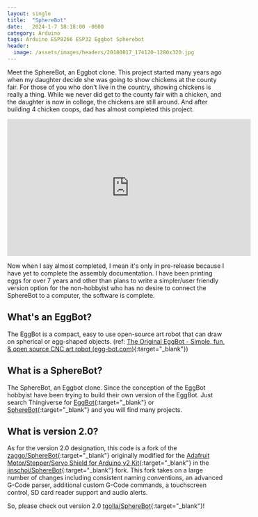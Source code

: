```yaml
---
layout: single
title:  "SphereBot"
date:   2024-1-7 18:18:00 -0600
category: Arduino
tags: Arduino ESP8266 ESP32 Eggbot Spherebot
header:
  image: /assets/images/headers/20180817_174120-1280x320.jpg
---
```


Meet the SphereBot, an Eggbot clone. This project started many years ago when my daughter decide she was going to show chickens at the county fair. For those of you who don't live in the country, showing chickens is really a thing. While we never did get to the county fair with a chicken, and the daughter is now in college, the chickens are still around. And after building 4 chicken coops, dad has almost completed this project.

<iframe width="560" height="315" src="https://www.youtube.com/embed/cl23-D_daTk?si=g14S1Tx--WUTAQjp" title="YouTube video player" frameborder="0" allow="accelerometer; autoplay; clipboard-write; encrypted-media; gyroscope; picture-in-picture; web-share" allowfullscreen></iframe>
<br />

Now when I say almost completed, I mean it's only in pre-release because I have yet to complete the assembly documentation. I have been printing eggs for over 7 years and other than plans to write a simpler/user friendly version option for the non-hobbyist who has no desire to connect the SphereBot to a computer, the software is complete. 

## What's an EggBot?

The EggBot is a compact, easy to use open-source art robot that can draw on spherical or egg-shaped objects. (ref: [The Original EggBot - Simple, fun, & open source CNC art robot (egg-bot.com)](https://egg-bot.com/){:target="_blank"})

## What is a SphereBot?

The SphereBot, an Eggbot clone. Since the conception of the EggBot hobbyist have been trying to build their own version of the EggBot. Just search Thingiverse for [EggBot](https://www.thingiverse.com/search?q=eggbot&page=1){:target="_blank"} or [SphereBot](https://www.thingiverse.com/search?q=spherebot&page=1){:target="_blank"} and you will find many projects. 

## What is version 2.0?

As for the version 2.0 designation, this code is a fork of the [zaggo/SphereBot](https://github.com/zaggo/SphereBot){:target="_blank"} originally modified for the [Adafruit Motor/Stepper/Servo Shield for Arduino v2 Kit](https://www.adafruit.com/product/1438){:target="_blank"} in the [jinschoi/SphereBot](https://github.com/jinschoi/SphereBot){:target="_blank"} fork. This fork takes on a large number of changes including consistent naming conventions, an advanced G-Code parser, additional custom G-Code commands, a touchscreen control, SD card reader support and audio alerts. 

So, please check out version 2.0 [tgolla/SphereBot](https://github.com/tgolla/SphereBot){:target="_blank"}!
